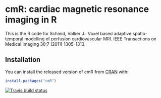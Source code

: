 # cmR: cardiac magnetic resonance imaging in R

This is the R code for Schmid, Volker J.: Voxel based adaptive spatio-temporal modelling of perfusion cardiovascular MRI. IEEE Transactions on Medical Imaging 30:7 (2011) 1305-1313.

## Installation

You can install the released version of cmR from [CRAN](https://CRAN.R-project.org) with:

``` r
install.packages("cmR")
```

[![Travis build status](https://travis-ci.com/bioimaginggroup/cmr.svg?branch=master)](https://travis-ci.com/bioimaginggroup/cmr)
